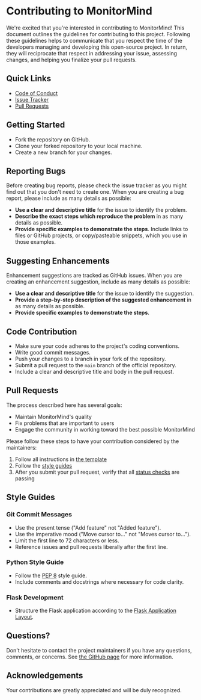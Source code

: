 # Contributing to MonitorMind

We're excited that you're interested in contributing to MonitorMind! This document outlines the guidelines for contributing to this project. Following these guidelines helps to communicate that you respect the time of the developers managing and developing this open-source project. In return, they will reciprocate that respect in addressing your issue, assessing changes, and helping you finalize your pull requests.

## Quick Links
- [Code of Conduct](CODE_OF_CONDUCT.md)
- [Issue Tracker](https://github.com/ADORSYS-GIS/monitor-mind/issues)
- [Pull Requests](https://github.com/ADORSYS-GIS/monitor-mind/pulls)

## Getting Started
- Fork the repository on GitHub.
- Clone your forked repository to your local machine.
- Create a new branch for your changes.

## Reporting Bugs
Before creating bug reports, please check the issue tracker as you might find out that you don't need to create one. When you are creating a bug report, please include as many details as possible:

- **Use a clear and descriptive title** for the issue to identify the problem.
- **Describe the exact steps which reproduce the problem** in as many details as possible.
- **Provide specific examples to demonstrate the steps**. Include links to files or GitHub projects, or copy/pasteable snippets, which you use in those examples.

## Suggesting Enhancements
Enhancement suggestions are tracked as GitHub issues. When you are creating an enhancement suggestion, include as many details as possible:

- **Use a clear and descriptive title** for the issue to identify the suggestion.
- **Provide a step-by-step description of the suggested enhancement** in as many details as possible.
- **Provide specific examples to demonstrate the steps**.

## Code Contribution
- Make sure your code adheres to the project's coding conventions.
- Write good commit messages.
- Push your changes to a branch in your fork of the repository.
- Submit a pull request to the `main` branch of the official repository.
- Include a clear and descriptive title and body in the pull request.

## Pull Requests
The process described here has several goals:

- Maintain MonitorMind's quality
- Fix problems that are important to users
- Engage the community in working toward the best possible MonitorMind

Please follow these steps to have your contribution considered by the maintainers:

1. Follow all instructions in [the template](PULL_REQUEST_TEMPLATE.md)
2. Follow the [style guides](#style-guides)
3. After you submit your pull request, verify that all [status checks](https://help.github.com/articles/about-status-checks/) are passing

## Style Guides
### Git Commit Messages
- Use the present tense ("Add feature" not "Added feature").
- Use the imperative mood ("Move cursor to..." not "Moves cursor to...").
- Limit the first line to 72 characters or less.
- Reference issues and pull requests liberally after the first line.

### Python Style Guide
- Follow the [PEP 8](https://www.python.org/dev/peps/pep-0008/) style guide.
- Include comments and docstrings where necessary for code clarity.

### Flask Development
- Structure the Flask application according to the [Flask Application Layout](https://flask.palletsprojects.com/en/2.0.x/tutorial/layout/).

## Questions?
Don't hesitate to contact the project maintainers if you have any questions, comments, or concerns. See [the GitHub page](https://github.com/ADORSYS-GIS/monitor-mind) for more information.

## Acknowledgements
Your contributions are greatly appreciated and will be duly recognized.

